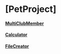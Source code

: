 # [PetProject]

#### [MultiClubMember](src/main/java/javaproject/MultiClubMember.java)
#### [Calculator](src/main/java/javaproject/Calculator.java)
#### [FileCreator](src/main/java/javaproject/FileCreator.java)
